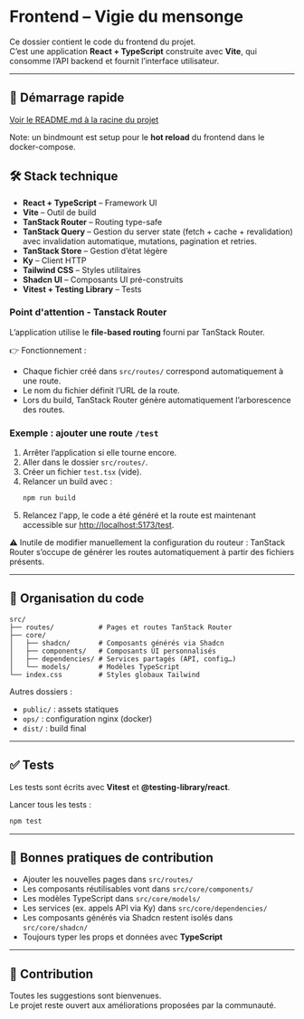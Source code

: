 

# Frontend – Vigie du mensonge

Ce dossier contient le code du frontend du projet.  
C’est une application **React + TypeScript** construite avec **Vite**, qui consomme l’API backend et fournit l’interface utilisateur.

---

## 🚀 Démarrage rapide

[Voir le README.md à la racine du projet](../README.md#lancement-de-lapplication)

Note: un bindmount est setup pour le **hot reload** du frontend dans le docker-compose.

## 🛠️ Stack technique

- **React + TypeScript** – Framework UI
- **Vite** – Outil de build
- **TanStack Router** – Routing type-safe
- **TanStack Query** – Gestion du server state (fetch + cache + revalidation) avec invalidation automatique, mutations, pagination et retries.
- **TanStack Store** – Gestion d’état légère
- **Ky** – Client HTTP
- **Tailwind CSS** – Styles utilitaires
- **Shadcn UI** – Composants UI pré-construits
- **Vitest + Testing Library** – Tests

### Point d'attention - Tanstack Router

L’application utilise le **file-based routing** fourni par TanStack Router.

👉 Fonctionnement :
- Chaque fichier créé dans `src/routes/` correspond automatiquement à une route.
- Le nom du fichier définit l’URL de la route.
- Lors du build, TanStack Router génère automatiquement l’arborescence des routes.

### Exemple : ajouter une route `/test`

1. Arrêter l’application si elle tourne encore.
2. Aller dans le dossier `src/routes/`.
3. Créer un fichier `test.tsx` (vide).
4. Relancer un build avec :
   ```sh
   npm run build
   ```
5. Relancez l'app, le code a été généré et la route est maintenant accessible sur [http://localhost:5173/test](http://localhost:5173/test).

⚠️ Inutile de modifier manuellement la configuration du routeur : TanStack Router s’occupe de générer les routes automatiquement à partir des fichiers présents.
 

---

## 📂 Organisation du code

```
src/
├── routes/           # Pages et routes TanStack Router
├── core/
│   ├── shadcn/       # Composants générés via Shadcn
│   ├── components/   # Composants UI personnalisés
│   ├── dependencies/ # Services partagés (API, config…)
│   └── models/       # Modèles TypeScript
└── index.css         # Styles globaux Tailwind
```

Autres dossiers :
- `public/` : assets statiques
- `ops/` : configuration nginx (docker)
- `dist/` : build final

---

## ✅ Tests

Les tests sont écrits avec **Vitest** et **@testing-library/react**.  

Lancer tous les tests :
```sh
npm test
```

---

## 📌 Bonnes pratiques de contribution

- Ajouter les nouvelles pages dans `src/routes/`
- Les composants réutilisables vont dans `src/core/components/`
- Les modèles TypeScript dans `src/core/models/`
- Les services (ex. appels API via Ky) dans `src/core/dependencies/`
- Les composants générés via Shadcn restent isolés dans `src/core/shadcn/`
- Toujours typer les props et données avec **TypeScript**

---

## 🤝 Contribution

Toutes les suggestions sont bienvenues.  
Le projet reste ouvert aux améliorations proposées par la communauté.